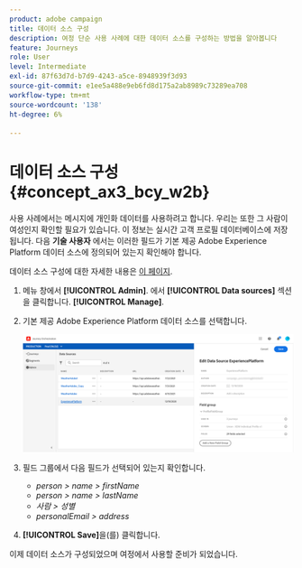 ```yaml
---
product: adobe campaign
title: 데이터 소스 구성
description: 여정 단순 사용 사례에 대한 데이터 소스를 구성하는 방법을 알아봅니다
feature: Journeys
role: User
level: Intermediate
exl-id: 87f63d7d-b7d9-4243-a5ce-8948939f3d93
source-git-commit: e1ee5a488e9eb6fd8d175a2ab8989c73289ea708
workflow-type: tm+mt
source-wordcount: '138'
ht-degree: 6%

---
```


# 데이터 소스 구성{#concept_ax3_bcy_w2b}

사용 사례에서는 메시지에 개인화 데이터를 사용하려고 합니다. 우리는 또한 그 사람이 여성인지 확인할 필요가 있습니다. 이 정보는 실시간 고객 프로필 데이터베이스에 저장됩니다. 다음 **기술 사용자** 에서는 이러한 필드가 기본 제공 Adobe Experience Platform 데이터 소스에 정의되어 있는지 확인해야 합니다.

데이터 소스 구성에 대한 자세한 내용은 [이 페이지](../datasource/about-data-sources.md).

1. 메뉴 창에서 **[!UICONTROL Admin]**. 에서 **[!UICONTROL Data sources]** 섹션을 클릭합니다. **[!UICONTROL Manage]**.
1. 기본 제공 Adobe Experience Platform 데이터 소스를 선택합니다.

   ![](../assets/journey23.png)

1. 필드 그룹에서 다음 필드가 선택되어 있는지 확인합니다.

   * _person > name > firstName_
   * _person > name > lastName_
   * _사람 > 성별_
   * _personalEmail > address_

1. **[!UICONTROL Save]**&#x200B;을(를) 클릭합니다.

이제 데이터 소스가 구성되었으며 여정에서 사용할 준비가 되었습니다.
